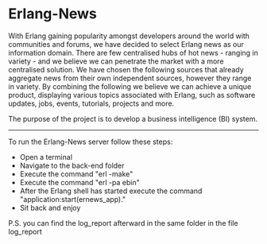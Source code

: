 Erlang-News
===========
With Erlang gaining popularity amongst developers around the world with communities and
forums, we have decided to select Erlang news as our information domain. There are few
centralised hubs of hot news - ranging in variety - and we believe we can penetrate the market with
a more centralised solution. We have chosen the following sources that already aggregate news
from their own independent sources, however they range in variety. By combining the following we
believe we can achieve a unique product, displaying various topics associated with Erlang, such as
software updates, jobs, events, tutorials, projects and more.


The purpose of the project is to develop a business intelligence (BI) system.

--------------------------------------------------------------------------------------------------------

To run the Erlang-News server follow these steps:

* Open a terminal
* Navigate to the back-end folder
* Execute the command "erl -make"
* Execute the command "erl -pa ebin"
* After the Erlang shell has started execute the command "application:start(ernews_app)."
* Sit back and enjoy

P.S.
you can find the log_report afterward in the same folder in the file log_report

